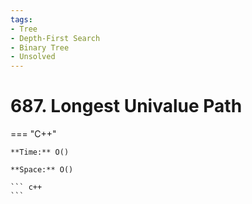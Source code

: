 ```yaml
---
tags:
- Tree
- Depth-First Search
- Binary Tree
- Unsolved
---
```



# 687. Longest Univalue Path

=== "C++"

    **Time:** O()

    **Space:** O()

    ``` c++
    ```